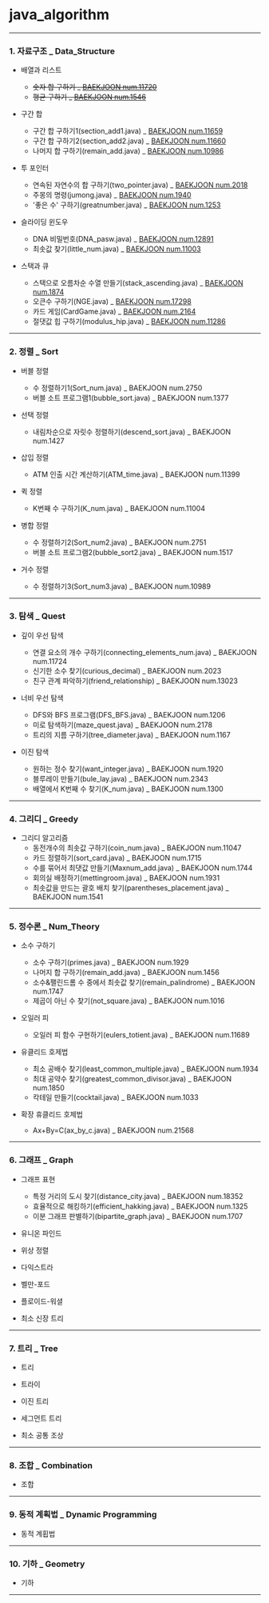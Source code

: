 # java_algorithm

***

### 1. 자료구조 _ Data_Structure
+ 배열과 리스트
    + ~~숫자 합 구하기 _ [BAEKJOON num.11720](https://www.acmicpc.net/problem/11720)~~
    + ~~평균 구하기 _ [BAEKJOON num.1546](https://www.acmicpc.net/problem/1546)~~

+ 구간 합
    + 구간 합 구하기1(section_add1.java) _ [BAEKJOON num.11659](https://www.acmicpc.net/problem/11659)
    + 구간 합 구하기2(section_add2.java) _ [BAEKJOON num.11660](https://www.acmicpc.net/problem/11660)
    + 나머지 합 구하기(remain_add.java) _ [BAEKJOON num.10986](https://www.acmicpc.net/problem/10986)

+ 투 포인터
    + 연속된 자연수의 합 구하기(two_pointer.java) _ [BAEKJOON num.2018](https://www.acmicpc.net/problem/20181)
    + 주몽의 명령(jumong.java) _ [BAEKJOON num.1940](https://www.acmicpc.net/problem/1940)
    + '좋은 수' 구하기(greatnumber.java) _ [BAEKJOON num.1253](https://www.acmicpc.net/problem/1253)

+ 슬라이딩 윈도우
    + DNA 비밀번호(DNA_pasw.java) _ [BAEKJOON num.12891](https://www.acmicpc.net/problem/12891)
    + 최솟값 찾기(little_num.java) _ [BAEKJOON num.11003](https://www.acmicpc.net/problem/11003)

+ 스택과 큐
    + 스택으로 오름차순 수열 만들기(stack_ascending.java) _ [BAEKJOON num.1874](https://www.acmicpc.net/problem/1874)
    + 오큰수 구하기(NGE.java) _ [BAEKJOON num.17298](https://www.acmicpc.net/problem/17298)
    + 카드 게임(CardGame.java) _ [BAEKJOON num.2164](https://www.acmicpc.net/problem/2164)
    + 절댓값 힙 구하기(modulus_hip.java) _ [BAEKJOON num.11286](https://www.acmicpc.net/problem/11286)

***

### 2. 정렬 _ Sort
+ 버블 정렬
    + 수 정렬하기1(Sort_num.java) _ BAEKJOON num.2750
    + 버블 소트 프로그램1(bubble_sort.java) _ BAEKJOON num.1377

+ 선택 정렬
    + 내림차순으로 자릿수 정렬하기(descend_sort.java) _ BAEKJOON num.1427

+ 삽입 정렬
    + ATM 인출 시간 계산하기(ATM_time.java) _ BAEKJOON num.11399

+ 퀵 정렬
    + K번째 수 구하기(K_num.java) _ BAEKJOON num.11004

+ 병합 정렬
    + 수 정렬하기2(Sort_num2.java) _ BAEKJOON num.2751
    + 버블 소트 프로그램2(bubble_sort2.java) _ BAEKJOON num.1517

+ 거수 정렬
    + 수 정렬하기3(Sort_num3.java) _ BAEKJOON num.10989

***

### 3. 탐색 _ Quest
+ 깊이 우선 탐색
    + 연결 요소의 개수 구하기(connecting_elements_num.java) _ BAEKJOON num.11724
    + 신기한 소수 찾기(curious_decimal) _ BAEKJOON num.2023
    + 친구 관계 파악하기(friend_relationship) _ BAEKJOON num.13023

+ 너비 우선 탐색
    + DFS와 BFS 프로그램(DFS_BFS.java) _ BAEKJOON num.1206
    + 미로 탐색하기(maze_quest.java) _ BAEKJOON num.2178
    + 트리의 지름 구하기(tree_diameter.java) _ BAEKJOON num.1167

+ 이진 탐색
    + 원하는 정수 찾기(want_integer.java) _ BAEKJOON num.1920
    + 블루레이 만들기(bule_lay.java) _ BAEKJOON num.2343
    + 배열에서 K번째 수 찾기(K_num.java) _ BAEKJOON num.1300

***

### 4. 그리디 _ Greedy
+ 그리디 알고리즘
    + 동전개수의 최솟값 구하기(coin_num.java) _ BAEKJOON num.11047
    + 카드 정렬하기(sort_card.java) _ BAEKJOON num.1715
    + 수를 묶어서 최댓값 만들기(Maxnum_add.java) _ BAEKJOON num.1744
    + 회의실 배정하기(mettingroom.java) _ BAEKJOON num.1931
    + 최솟값을 만드는 괄호 배치 찾기(parentheses_placement.java) _ BAEKJOON num.1541

***

### 5. 정수론 _ Num_Theory
+ 소수 구하기
    + 소수 구하기(primes.java) _ BAEKJOON num.1929
    + 나머지 합 구하기(remain_add.java) _ BAEKJOON num.1456
    + 소수&팰린드롬 수 중에서 최솟값 찾기(remain_palindrome) _ BAEKJOON num.1747
    + 제곱이 아닌 수 찾기(not_square.java) _ BAEKJOON num.1016

+ 오일러 피
    + 오일러 피 함수 구현하기(eulers_totient.java) _ BAEKJOON num.11689

+ 유클리드 호제법
    + 최소 공배수 찾기(least_common_multiple.java) _ BAEKJOON num.1934
    + 최대 공약수 찾기(greatest_common_divisor.java) _ BAEKJOON num.1850
    + 칵테일 만들기(cocktail.java) _ BAEKJOON num.1033

+ 확장 휴클리드 호제법
    + Ax+By=C(ax_by_c.java) _ BAEKJOON num.21568

***

### 6. 그래프 _ Graph
+ 그래프 표현
    + 특정 거리의 도시 찾기(distance_city.java) _ BAEKJOON num.18352
    + 효율적으로 해킹하기(efficient_hakking.java) _ BAEKJOON num.1325
    + 이분 그래프 판별하기(bipartite_graph.java) _ BAEKJOON num.1707

+ 유니온 파인드


+ 위상 정렬

+ 다익스트라

+ 벨만-포드

+ 플로이드-워셜

+ 최소 신장 트리

***

### 7. 트리 _ Tree
+ 트리

+ 트라이

+ 이진 트리

+ 세그먼트 트리

+ 최소 공통 조상

***

### 8. 조합 _ Combination
+ 조합

***

### 9. 동적 계획법 _ Dynamic Programming
+ 동적 계횝법

***

### 10. 기하 _ Geometry
+ 기하

***

